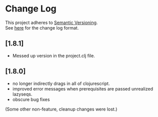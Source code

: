 # Change Log
This project adheres to [Semantic Versioning](http://semver.org/).       
See [here](http://keepachangelog.com/) for the change log format.

## [1.8.1]
- Messed up version in the project.clj file.

## [1.8.0]
- no longer indirectly drags in all of clojurescript.
- improved error messages when prerequisites are passed unrealized lazyseqs.
- obscure bug fixes

(Some other non-feature, cleanup changes were lost.)
